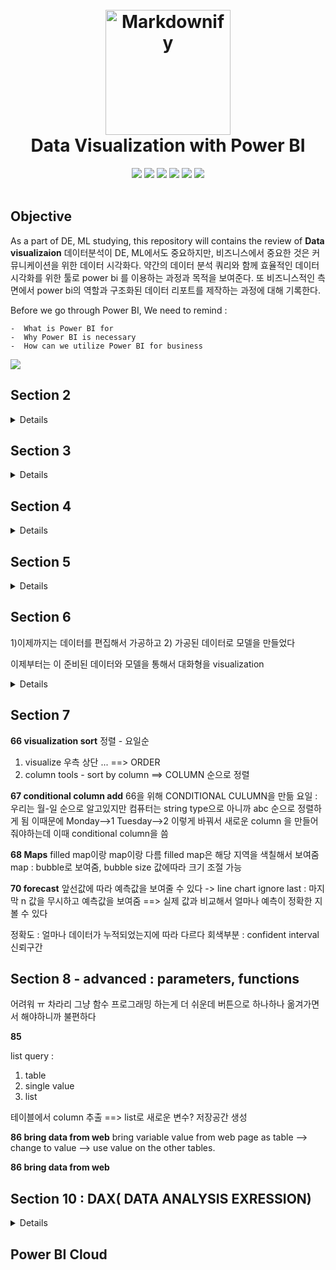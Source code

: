 
<h1 align="center">
  <br>
  <a ><img src="https://encrypted-tbn0.gstatic.com/images?q=tbn:ANd9GcROG5qBN2FeQfslJPfFVvmiuNqIzLbTxI1PsA&usqp=CAU" alt="Markdownify" width="200"></a>
  <br>
    Data Visualization with Power BI
  <br>
</h1>
<div align="center">
    <a href="https://powerbi.microsoft.com/">
    <img src="https://img.shields.io/badge/Microsoft-0078D4?style=for-the-badge&logo=microsoft&logoColor=white"></a>
    <a >
    <img src="https://img.shields.io/badge/power_bi-F2C811?style=for-the-badge&logo=powerbi&logoColor=black"></a>
    <a >
    <img src="https://img.shields.io/badge/DAX-F2C811?style=for-the-badge&logo=microsoft&logoColor=black"></a>
    <a >
    <img src="https://img.shields.io/badge/r-%23276DC3.svg?style=for-the-badge&logo=r&logoColor=white"></a>
     <a>
    <img src="https://img.shields.io/badge/python-3670A0?style=for-the-badge&logo=python&logoColor=ffdd54"></a>
     <a >
    <img src="https://img.shields.io/badge/Udemy-A435F0?style=for-the-badge&logo=Udemy&logoColor=white"></a>

</div>
<br>


## Objective

As a part of DE, ML studying, this repository will contains the review of **Data visualizaion**
데이터분석이 DE, ML에서도 중요하지만, 비즈니스에서 중요한 것은 커뮤니케이션을 위한 데이터 시각화다. 약간의 데이터 분석 쿼리와 함께 효율적인 데이터 시각화를 위한 툴로 power bi 를 이용하는 과정과 목적을 보여준다.
또 비즈니스적인 측면에서 power bi의 역할과 구조화된 데이터 리포트를 제작하는 과정에 대해 기록한다.

Before we go through Power BI, We need to remind : 

    -  What is Power BI for
    -  Why Power BI is necessary
    -  How can we utilize Power BI for business

 <img src="https://github.com/jy-977/Data_Visualization/blob/main/Captures/91.JPG">

 
## Section 2

<Details>
    데이터 전처리 
    데이터 데이터 형식 지정

Power BI Desktop : transform , model, visualize , analyze
Bower BI cloud : share & collaborate
Bower BI Moile : PBI on mobie


1) get data
2) Transfrom Data : clean data ( power query editor)

**2-12**

3 views + power query editor 
report view (visualizae)
data view : exel form
model view : create relationships

**2-14**

GOAL : visualize the sales 
     카테고리, 프로모션, oevertiem sales, 배달 시간 등

TODO : 
        1) transform data
        2) data model 
        3) visualize data
**2-15**

Basic cleaning
Power Query Editor : 
필요없는 top rows 제거

**2-16**

pbix파일 받았는데 경고 뜰 경우 

Transform data : data source setting change


**2-17  : 데이터 전처리**
빈 row / NA 제거 : filter 이용
Duplication 제거 : remove rows 이용 (colum 클릭 --> remove duplicates)

**2-18  : 데이터 타입**

데이터 타입에 따라 reportview에서 생성할 수 있는 chart의 data가 달라짐 

Power Query Editor 에서도 가능하고 그냥 PBI 에서도 가능함 

String : count 만 가능

Date : 날짜로 변환
Locale : 각 국가형식에 맞는 data type (date, currency etc) 로 변경해줌
Fixed Decimal : currency 에 적합


**2-19  : 데이터 교체 Replacing value**

method 1) replace values option 사용


method 2) Error occured 

    method 2-1) 
         text-->decimal 할때 에러 뜨는 경우 있음
         이때 text ==> replace values (NA ==> 0 혹은 빈칸) ==> fixed decimal 
    
    method 2-2) replace error
    
==> 요약 : Replace Values + Change Date를 잘 조합해서 에러를 없애고 적당한 데이터 타입을 지정하는게 중요하다
</Details>


## Section 3

<Details>
**22 Data Extract**

Transform Tab : Extract
    options

        First / Last Characters
        Text Before / After / Betwee Delemiter 
         (단위제거 값 빈칸 넣어주면 단위 상관없이 제거됨) 


**23 Split Column 열 분할**
열분할 + character transfrom 


**24 Text Operation**

우클릭 Transfrom - trim : 앞뒤 공백 삭제
clean : control cracters(공백, tab) 이런거 깔끔하게 삭제
capitalize : 단어 맨 앞글자 Capitalize


**26 Relations**

model view 에서 product_id drag and drop

은근 관계을때 생각 좀 해야함

**31 piechart**

==> 웬만하면 안쓰는게 낫다,, column chart better 

hard to read --> column chart 
1) Don't use for similar values
2) Don't compare 2 pie chart
3) Only display percentage of total
4) Ideally 2,3 categories ( max 5)
5) No legend --> label + percent 

**32 piechart**

</Details>



## Section 4
<Details>
**34 Table Append**
**35 Table Append Query**
테이블 병합후 column 처리 해줌
이름 다른건 같은이름으로 바꿔서 병합하면되고
같은값인데 다른 이름으로 된건 column 병합

**36 Data & Hierarchy**
날짜별 데이터 년도/ 월별/ 분기별 / 일별 --> heirarchy
차트로 만들때 이것들이 중요한 부분이 될 수 있다

6) 전처리
   header 지정
   필요 없는 row 지우기
   열 분할
   텍스트 단위 없애거나 나누거나,,,

    데이터 타입 지정
    수치 : standard 

    legend : 범례
</Details>

## Section 5


<Details>
**47 merge queries**
이미 있는 테이블에 열 추가
**48 pivot/unpivot**
열/행의 의미를 바꾸는것
ex) building cost / land cost / other cost
    1000            2000        3000
    1500            2500        3300
    2500            1600        9400

이런식의 테이블이 있다고 치면 이걸 항목 / 값 이런식으로 바꿈
ex) cost type       / cost amount
    building cost       1000
    land cost           2000
    other cost          3000
    building cost       1500
    land cost           2500
    other cost          3000

이게 피봇팅 반대는 unpivoting : transform (unpivot )

**49 many to many relationship**

cross filter direction : 화살표
A-->B
    foreign table

many to many : 양방향
중요 : 기본적으로 트랜잭션이 있는 테이블(fact table) --> demension table 


**50 visual filter options**
slicer 로 모델뷰에서 테이블에 대한 필터를 설정 할 수 있음
여러개 slicer 만들어서 필터 항목별 날짜별 값범위 이렇게 세세하게 나눌 수 있음
신기한건 하나 움직이면 reportview 의 모든 개체(visualization)모델들이 동적으로 움직이는것을 확인 할 수 있다


**51 page edit**
이 report view 안에서 model 들을 어떻게 배치하는지 배경을 어떤색으로 넣는지도 중요한 요소임
익건 보고용 이니까 ㅇㅇ
</Details>


## Section 6
1)이제까지는 데이터를 편집해서 가공하고
2) 가공된 데이터로 모델을 만들었다

이제부터는 이 준비된 데이터와 모델을 통해서 대화형을 visualization
<Details>
**53 Filter window**
data blank space : value not correct
--> trim , clean!

**54 Top N filter**
show top , bottom by each fields

**55 Sync slicer**
slicer을 다른 페이지에서도 sync 해서 사용
page A 에서 설정한 슬라이서도 page B에서 똑같이 동작
method 1) page A에서 Ctrl C V
method 2) view tab==> sync slicer


**56 Treemap**
항목이 너무 많을때 한번에 다 못보여줌 (bar chart)--> treemap
space efficient!
hierarchical data 에도 굿
--> 같이 grouping 해도 좋고 // detail에 sub data넣으면 색은 유지, 공간만 나눠짐

**57 interaction edit** 
**[50](#Section-5)** 처럼 하나 클릭하면 다른 visual들도 그에 맞게 움직이는 것을 interaction 이라고 하는데 이것도 editable
1. visual 선택 2. format tab 3. edit interations

**58 drill through**
visual에서 해당항목을 상세히 보고싶을때 링크시켜줌

**59 drill through -keep filter**
drill through original filter 유지할지 말지

**62 activate, deactivated load**
PQE ( power query editor) 테이블 enalble load -- 활성화
비활성화 --> 파일크기 감소

**63 reference and duplication of table**
refernce table duplication table

**64 column from examples**
reference 로 table 참조
column from example로 열참조 ===> custom 해서 value 값 바꿈

</Details>

## Section 7

**66 visualization sort**
정렬 - 요일순
1) visualize 우측 상단 ... ==> ORDER
2) column tools - sort by column ==> COLUMN 순으로 정렬


**67 conditional column add**
66을 위해 CONDITIONAL CULUMN을 만듦
요일 : 우리는 월-일 순으로 알고있지만 컴퓨터는 string type으로 아니까 abc 순으로 정렬하게 됨 
이때문에 Monday-->1 Tuesday-->2 이렇게 바꿔서 새로운 column 을 만들어 줘야하는데 이때 conditional column을 씀

**68 Maps**
filled map이랑 map이랑 다름
filled map은 해당 지역을 색칠해서 보여줌
map : bubble로 보여줌, bubble size 값에따라 크기 조절 가능


**70 forecast**
앞선값에 따라 예측값을 보여줄 수 있다 -> line chart
ignore last : 마지막 n 값을 무시하고 예측값을 보여줌 ==> 실제 값과 비교해서 얼마나 예측이 정확한 지 볼 수 있다

정확도 : 얼마나 데이터가 누적되었는지에 따라 다르다
회색부분 : confident interval 신뢰구간


## Section 8 - advanced : parameters, functions
어려워 ㅠ 차라리 그냥 함수 프로그래밍 하는게 더 쉬운데 버튼으로 하나하나 옮겨가면서 해야하니까 불편하다



**85**

list query : 
1) table 
2) single value
3) list

테이블에서 column 추출 ==> list로 새로운 변수? 저장공간 생성


**86 bring data from web**
bring variable value from web page as table
--> change to value
--> use value on the other tables.

**86 bring data from web**


## Section 10 : DAX( DATA ANALYSIS EXRESSION)
<Details>

**91 Calculated Column**
Calcumated Column : 말그대로 dax를 이용해서 생성된 column , 
기존 column 에서 추출 / 편집한 값

**92 Measure**
Measure : data table에는 생성되지 않고 이론적으로만 편집된 값이 존재함
따라서 data table 확인해보면 없음
1) datble independent : 하나의 table에서 독립적임
2) aggreate a mesure --> sum, average 등 집계함수 사용
3) measure 을 사용해야만 값이 계산됨 : 그전까지는 공간 사용 X
 
Difference of measure and calculated column 


**93 measure Table**
Measure Table 생성 해서 Measure 만든것만 모아둔 table을 만들 수 있다
measure --> measure tool 탭 클릭 --> 


**94 Count, DistinctCount, CountRows**
Count : 중복값 포함 몇개인지 알려줌
distinct count: distinct값 몇개인지
count rows : 공백값포함, 중복값 포함 몇개인지 알려줌

**95 sumx**

iterative 함수들
step 1) evalutate expression for everyrows
step 2) aggregate

**96 average, round**

**97 related**

DAX 함수에서 다른 테이블의 column가져오기 : related

ex) losgistics cost = sumx('sales', 'sales'[sales]*RELATED(product[volume]*0.001)

**98 calculate**
정적인 filter을 계산함
시각 모델로 filter링을 해도 변하지 않는 filter를 할때 유용
다른 필터링 (filter context)보다 cacluate 함수가 우선함


**99 filter**
measure 은 다른 mesure에서 참조가 가능함
mesure1 = mesure2*0.02


**100 filter**

not ==> <>
measrue = 조건 1 + 조건 2
filter 사용

          #조건 1 , filter()      #조건2,(filter)
    mesure =  caculate(cost *0.1 , filter(state = 'california')) + cacluate(cost*profit*0.25, filter(state<>'calinfornia'))

    
**101 logic**
&& and
|| or



**102 Command**
fomatting cacluation : shift +enter : 줄바꿈
// ==> COMMAND




**106 ALL**
all : filter 무시

**108 ALLEXCEPT**
allexcept : 1개 빼고 filter 무시

**109 ALLSELECTED**
allselected : 외부 필터는 적용 내부 필터는 무시

**109 DATEADD**
Time intelligence : 

dateadd 지정된 날짜 만큼 앞의 날짜를 포함하는 열
1달전, 1주전.. 등

**110 datesYTD**
Dates year to day 
연말을 기준으로 새로 축적
1월1일 혹은 새로운 년도가 되면 축적이 0에서 다시 시작함
datesYTD, DATSQTD, DATESMTD도 있음

**111 Rounding**
round 
1 소숫점 1자리
-1 10의 자리
round up : 반올림 / rounddown : 반내림

mround : 배수로 올림 (0.25단위라던지..)

ceiling : 올림
floor : 내림

**112 format**
날짜 custom format


</Details>



## Power BI Cloud



<!-- 
<h4 align="center">A minimal Markdown Editor desktop app built on top of <a href="http://electron.atom.io" target="_blank">Electron</a>.</h4>

<p align="center">
  <a href="https://badge.fury.io/js/electron-markdownify">
    <img src="https://badge.fury.io/js/electron-markdownify.svg"
         alt="Gitter">
  </a>
  <a href="https://gitter.im/amitmerchant1990/electron-markdownify"><img src="https://badges.gitter.im/amitmerchant1990/electron-markdownify.svg"></a>
  <a href="https://saythanks.io/to/bullredeyes@gmail.com">
      <img src="https://img.shields.io/badge/SayThanks.io-%E2%98%BC-1EAEDB.svg">
  </a>
  <a href="https://www.paypal.me/AmitMerchant">
    <img src="https://img.shields.io/badge/$-donate-ff69b4.svg?maxAge=2592000&amp;style=flat">
  </a>
</p>

<p align="center">
  <a href="#key-features">Key Features</a> •
  <a href="#how-to-use">How To Use</a> •
  <a href="#download">Download</a> •
  <a href="#credits">Credits</a> •
  <a href="#related">Related</a> •
  <a href="#license">License</a>
</p>

![screenshot](https://raw.githubusercontent.com/amitmerchant1990/electron-markdownify/master/app/img/markdownify.gif)

## Key Features

* LivePreview - Make changes, See changes
  - Instantly see what your Markdown documents look like in HTML as you create them.
* Sync Scrolling
  - While you type, LivePreview will automatically scroll to the current location you're editing.
* GitHub Flavored Markdown  
* Syntax highlighting
* [KaTeX](https://khan.github.io/KaTeX/) Support
* Dark/Light mode
* Toolbar for basic Markdown formatting
* Supports multiple cursors
* Save the Markdown preview as PDF
* Emoji support in preview :tada:
* App will keep alive in tray for quick usage
* Full screen mode
  - Write distraction free.
* Cross platform
  - Windows, macOS and Linux ready.

## How To Use

To clone and run this application, you'll need [Git](https://git-scm.com) and [Node.js](https://nodejs.org/en/download/) (which comes with [npm](http://npmjs.com)) installed on your computer. From your command line:

```bash
# Clone this repository
$ git clone https://github.com/amitmerchant1990/electron-markdownify

# Go into the repository
$ cd electron-markdownify

# Install dependencies
$ npm install

# Run the app
$ npm start
```

> **Note**
> If you're using Linux Bash for Windows, [see this guide](https://www.howtogeek.com/261575/how-to-run-graphical-linux-desktop-applications-from-windows-10s-bash-shell/) or use `node` from the command prompt.


## Download

You can [download](https://github.com/amitmerchant1990/electron-markdownify/releases/tag/v1.2.0) the latest installable version of Markdownify for Windows, macOS and Linux.

## Emailware

Markdownify is an [emailware](https://en.wiktionary.org/wiki/emailware). Meaning, if you liked using this app or it has helped you in any way, I'd like you send me an email at <bullredeyes@gmail.com> about anything you'd want to say about this software. I'd really appreciate it!

## Credits

This software uses the following open source packages:

- [Electron](http://electron.atom.io/)
- [Node.js](https://nodejs.org/)
- [Marked - a markdown parser](https://github.com/chjj/marked)
- [showdown](http://showdownjs.github.io/showdown/)
- [CodeMirror](http://codemirror.net/)
- Emojis are taken from [here](https://github.com/arvida/emoji-cheat-sheet.com)
- [highlight.js](https://highlightjs.org/)

## Related

[markdownify-web](https://github.com/amitmerchant1990/markdownify-web) - Web version of Markdownify

## Support

<a href="https://www.buymeacoffee.com/5Zn8Xh3l9" target="_blank"><img src="https://www.buymeacoffee.com/assets/img/custom_images/purple_img.png" alt="Buy Me A Coffee" style="height: 41px !important;width: 174px !important;box-shadow: 0px 3px 2px 0px rgba(190, 190, 190, 0.5) !important;-webkit-box-shadow: 0px 3px 2px 0px rgba(190, 190, 190, 0.5) !important;" ></a>

<p>Or</p> 

<a href="https://www.patreon.com/amitmerchant">
	<img src="https://c5.patreon.com/external/logo/become_a_patron_button@2x.png" width="160">
</a>

## You may also like...

- [Pomolectron](https://github.com/amitmerchant1990/pomolectron) - A pomodoro app
- [Correo](https://github.com/amitmerchant1990/correo) - A menubar/taskbar Gmail App for Windows and macOS

## License

MIT

---

> [amitmerchant.com](https://www.amitmerchant.com) &nbsp;&middot;&nbsp;
> GitHub [@amitmerchant1990](https://github.com/amitmerchant1990) &nbsp;&middot;&nbsp;
> Twitter [@amit_merchant](https://twitter.com/amit_merchant)
 -->
